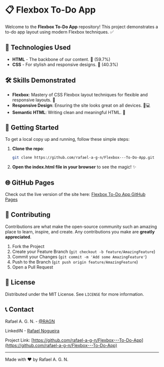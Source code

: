 # 📋 Flexbox To-Do App

Welcome to the **Flexbox To-Do App** repository! This project demonstrates a to-do app layout using modern Flexbox techniques. ✅

## 🚀 Technologies Used

- **HTML** - The backbone of our content. 📄 (59.7%)
- **CSS** - For stylish and responsive designs. 🎨 (40.3%)

## 🛠 Skills Demonstrated

- **Flexbox**: Mastery of CSS Flexbox layout techniques for flexible and responsive layouts. 📐
- **Responsive Design**: Ensuring the site looks great on all devices. 📱💻
- **Semantic HTML**: Writing clean and meaningful HTML. 📝

## 🎉 Getting Started

To get a local copy up and running, follow these simple steps:

1. **Clone the repo**:
    ```sh
    git clone https://github.com/rafael-a-g-n/Flexbox---To-Do-App.git
    ```
2. **Open the index.html file in your browser** to see the magic! ✨

## 🌐 GitHub Pages

Check out the live version of the site here: [Flexbox To-Do App GitHub Pages](https://rafael-a-g-n.github.io/Flexbox---To-Do-App/)

## 🤝 Contributing

Contributions are what make the open-source community such an amazing place to learn, inspire, and create. Any contributions you make are **greatly appreciated**.

1. Fork the Project
2. Create your Feature Branch (`git checkout -b feature/AmazingFeature`)
3. Commit your Changes (`git commit -m 'Add some AmazingFeature'`)
4. Push to the Branch (`git push origin feature/AmazingFeature`)
5. Open a Pull Request

## 📝 License

Distributed under the MIT License. See `LICENSE` for more information.

## 📞 Contact

Rafael A. G. N. - [@RAGN](https://github.com/rafael-a-g-n)

LinkedIN - [Rafael Nogueira](https://www.linkedin.com/in/ragn/)

Project Link: [https://github.com/rafael-a-g-n/Flexbox---To-Do-App](https://github.com/rafael-a-g-n/Flexbox---To-Do-App)

---

Made with ❤️ by Rafael A. G. N.
